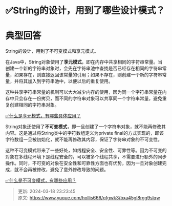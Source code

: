 # ✅String的设计，用到了哪些设计模式？

# 典型回答


String的设计，用到了不可变模式和享元模式。



在Java中，String对象使用了**享元模式**，即在内存中共享相同的字符串常量。当创建一个新的字符串对象时，会先在字符串池中查找是否已经存在相同的字符串常量，如果存在，则直接返回该常量的引用；如果不存在，则创建一个新的字符串常量，并将其加入到字符串池中，以便以后的重复使用。

这种共享字符串常量的机制可以大大减少内存的使用，因为同一个字符串常量在内存中只会存在一份拷贝，而不同的字符串对象可以共享同一个字符串常量，避免重复创建相同的字符串对象。



[✅什么是享元模式，有哪些具体应用？](https://www.yuque.com/hollis666/qfgwk3/gv681o)



String对象还使用了**不可变模式**，即一旦创建了一个字符串对象，就不能再修改其内容。这是通过将String类中的字符数组定义为private final的方式实现的，即该字符数组一旦被初始化，就不能再修改其内容，保证了字符串对象的不可变性。

这种不可变模式带来了一些好处，如线程安全、安全性、可靠性等。因为不可变的对象在多线程环境下是线程安全的，可以被多个线程共享，不需要进行额外的同步操作。同时，不可变的对象在安全性和可靠性方面也有优势，因为一旦对象创建完成，就不会再被修改，避免了意外修改导致的问题。



[✅什么是不可变模式，有哪些应用？](https://www.yuque.com/hollis666/qfgwk3/qlohhe)



> 更新: 2024-03-18 23:23:45  
> 原文: <https://www.yuque.com/hollis666/qfgwk3/bxa45gl8rgg9slqw>